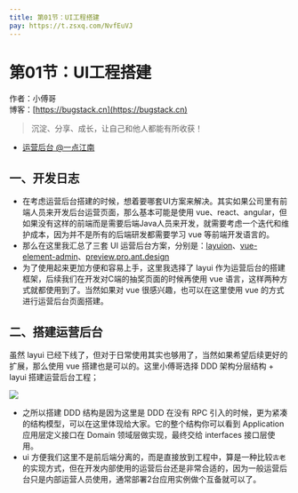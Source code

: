 ```yaml
---
title: 第01节：UI工程搭建
pay: https://t.zsxq.com/NvfEuVJ
---
```


# 第01节：UI工程搭建

作者：小傅哥
<br/>博客：[https://bugstack.cn](https://bugstack.cn)

>沉淀、分享、成长，让自己和他人都能有所收获！

- [运营后台 @一点江南](https://t.zsxq.com/06aayb6QZ)

## 一、开发日志

- 在考虑运营后台搭建的时候，想着要哪套UI方案来解决。其实如果公司里有前端人员来开发后台运营页面，那么基本可能是使用 vue、react、angular，但如果没有这样的前端而是需要后端Java人员来开发，就需要考虑一个迭代和维护成本，因为并不是所有的后端研发都需要学习 vue 等前端开发语言的。
- 那么在这里我汇总了三套 UI 运营后台方案，分别是：[layuion](https://www.layuion.com/)、[vue-element-admin](https://panjiachen.github.io/vue-element-admin/#/permission/directive)、[preview.pro.ant.design](https://preview.pro.ant.design/dashboard/analysis?navTheme=light&primaryColor=%231890ff&layout=mix&fixSiderbar=true&title=Ant+Design+Pro)
- 为了使用起来更加方便和容易上手，这里我选择了 layui 作为运营后台的搭建框架，后续我们在开发对C端的抽奖页面的时候再使用 vue 语言，这样两种方式就都使用到了。当然如果对 vue 很感兴趣，也可以在这里使用 vue 的方式进行运营后台页面搭建。

## 二、搭建运营后台

虽然 layui 已经下线了，但对于日常使用其实也够用了，当然如果希望后续更好的扩展，那么使用 vue 搭建也是可以的。这里小傅哥选择 DDD 架构分层结构 + layui 搭建运营后台工程；

![](/images/article/project/lottery/Part-3/1-01.png)

- 之所以搭建 DDD 结构是因为这里是 DDD 在没有 RPC 引入的时候，更为紧凑的结构模型，可以在这里体现给大家。它的整个结构你可以看到 Application 应用层定义接口在 Domain 领域层做实现，最终交给 interfaces 接口层使用。
- ui 方便我们这里不是前后端分离的，而是直接放到工程中，算是一种比较`古老`的实现方式，但在开发内部使用的运营后台还是非常合适的，因为一般运营后台只是内部运营人员使用，通常部署2台应用实例做个互备就可以了。